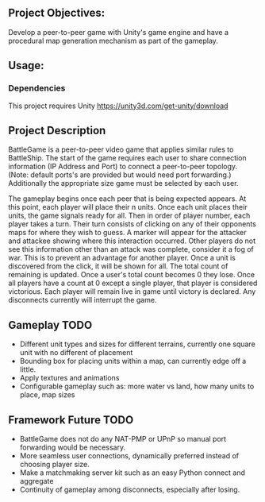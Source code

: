 ## Project Objectives:
Develop a peer-to-peer game with Unity's game engine and have a procedural map generation mechanism as part of the gameplay. 

## Usage:

### Dependencies
This project requires Unity https://unity3d.com/get-unity/download

## Project Description

BattleGame is a peer-to-peer video game that applies similar rules to BattleShip. The start of the game requires each user to share connection information (IP Address and Port) to connect a peer-to-peer topology. (Note: default ports's are provided but would need port forwarding.) Additionally the appropriate size game must be selected by each user. 

The gameplay begins once each peer that is being expected appears. At this point, each player will place their n units. Once each unit places their units, the game signals ready for all. Then in order of player number, each player takes a turn. Their turn consists of clicking on any of their opponents maps for where they wish to guess. A marker will appear for the attacker and attackee showing where this interaction occurred. Other players do not see this information other than an attack was complete, consider it a fog of war. This is to prevent an advantage for another player. Once a unit is discovered from the click, it will be shown for all. The total count of remaining is updated. Once a user's total count becomes 0 they lose. Once all players have a count at 0 except a single player, that player is considered victorious. Each player will remain live in game until victory is declared. Any disconnects currently will interrupt the game.


## Gameplay TODO
- Different unit types and sizes for different terrains, currently one square unit with no different of placement
- Bounding box for placing units within a map, can currently edge off a little.
- Apply textures and animations
- Configurable gameplay such as: more water vs land, how many units to place, map sizes
## Framework Future TODO
- BattleGame does not do any NAT-PMP or UPnP so manual port forwarding would be necessary. 
- More seamless user connections, dynamically preferred instead of choosing player size.
- Make a matchmaking server kit such as an easy Python connect and aggregate
- Continuity of gameplay among disconnects, especially after losing.
